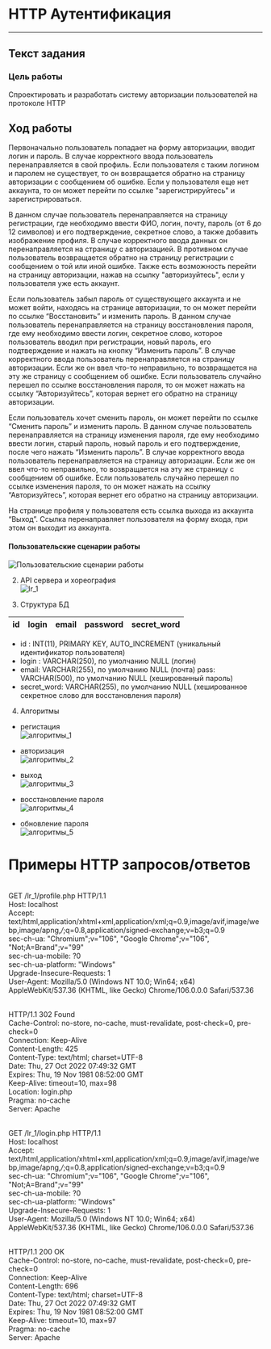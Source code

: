 # HTTP Аутентификация
---
## Текст задания
### Цель работы
Спроектировать и разработать систему авторизации пользователей на протоколе HTTP

## Ход работы

Первоначально пользователь попадает на форму авторизации, вводит логин и пароль. В случае корректного ввода пользователь перенаправляется в свой профиль. Если пользователя с таким логином и паролем не существует, то он возвращается обратно на страницу авторизации с сообщением об ошибке. Если у пользователя еще нет аккаунта, то он может перейти по ссылке "зарегистрируйтесь" и зарегистрироваться.

В данном случае пользователь перенаправляется на страницу регистрации, где необходимо ввести ФИО, логин, почту, пароль (от 6 до 12 символов) и его подтверждение, секретное слово, а также добавить изображение профиля. В случае корректного ввода данных он перенаправляется на страницу с авторизацией. В противном случае пользователь возвращается обратно на страницу регистрации с сообщением о той или иной ошибке. Также есть возможность перейти на страницу авторизации, нажав на ссылку "авторизуйтесь", если у пользователя уже есть аккаунт.

Если пользователь забыл пароль от существующего аккаунта и не может войти, находясь на странице авторизации, то он может перейти по ссылке “Восстановить” и изменить пароль. В данном случае пользователь перенаправляется на страницу восстановления пароля, где ему необходимо ввести логин, секретное слово, которое пользователь вводил при регистрации, новый пароль, его подтверждение и нажать на кнопку “Изменить пароль”. В случае корректного ввода пользователь перенаправляется на страницу авторизации. Если же он ввел что-то неправильно, то возвращается на эту же страницу с сообщением об ошибке. Если пользователь случайно перешел по ссылке восстановления пароля, то он может нажать на ссылку “Авторизуйтесь”, которая вернет его обратно на страницу авторизации.

Если пользователь хочет сменить пароль, он может перейти по ссылке “Сменить пароль” и изменить пароль. В данном случае пользователь перенаправляется на страницу изменения пароля, где ему необходимо ввести логин, старый пароль, новый пароль и его подтверждение, после чего нажать “Изменить пароль”. В случае корректного ввода пользователь перенаправляется на страницу авторизации. Если же он ввел что-то неправильно, то возвращается на эту же страницу с сообщением об ошибке. Если пользователь случайно перешел по ссылке изменения пароля, то он может нажать на ссылку “Авторизуйтесь”, которая вернет его обратно на страницу авторизации.

На странице профиля у пользователя есть ссылка выхода из аккаунта “Выход”. Ссылка перенаправляет пользователя на форму входа, при этом он выходит из аккаунта. 

#### Пользовательские сценарии работы

![Пользовательские сценарии работы](пользовательские_сценарии.jpg)

2) API сервера и хореография\
![lr_1](хореография.png)

3) Структура БД

| id | login | email | password | secret_word |
| ------ | ------ | ------ | ------ | ------ |

- id : INT(11), PRIMARY KEY, AUTO_INCREMENT
(уникальный идентификатор пользователя)
- login : VARCHAR(250), по умолчанию NULL
(логин)
- email: VARCHAR(255), по умолчанию NULL
(почта)
pass: VARCHAR(500), по умолчанию NULL
(хешированный пароль)
- secret_word: VARCHAR(255), по умолчанию NULL
(хешированное секретное слово для восстановления пароля)

4) Алгоритмы

- регистация\
![алгоритмы_1](алгоритмы1.jpg)

- авторизация\
![алгоритмы_2](алгоритмы2.jpg)

- выход\
![алгоритмы_3](алгоритмы3.jpg)

- восстановление пароля\
![алгоритмы_4](алгоритмы_4.jpg)

- обновление пароля\
![алгоритмы_5](алгоритмы5.jpg)

# Примеры HTTP запросов/ответов

<br>GET /lr_1/profile.php HTTP/1.1
<br>Host: localhost
<br>Accept: text/html,application/xhtml+xml,application/xml;q=0.9,image/avif,image/webp,image/apng,*/*;q=0.8,application/signed-exchange;v=b3;q=0.9
<br>sec-ch-ua: "Chromium";v="106", "Google Chrome";v="106", "Not;A=Brand";v="99"
<br>sec-ch-ua-mobile: ?0
<br>sec-ch-ua-platform: "Windows"
<br>Upgrade-Insecure-Requests: 1
<br>User-Agent: Mozilla/5.0 (Windows NT 10.0; Win64; x64) AppleWebKit/537.36 (KHTML, like Gecko) Chrome/106.0.0.0 Safari/537.36

<br>HTTP/1.1 302 Found
<br>Cache-Control: no-store, no-cache, must-revalidate, post-check=0, pre-check=0
<br>Connection: Keep-Alive
<br>Content-Length: 425
<br>Content-Type: text/html; charset=UTF-8
<br>Date: Thu, 27 Oct 2022 07:49:32 GMT
<br>Expires: Thu, 19 Nov 1981 08:52:00 GMT
<br>Keep-Alive: timeout=10, max=98
<br>Location: login.php
<br>Pragma: no-cache
<br>Server: Apache

<br>GET /lr_1/login.php HTTP/1.1
<br>Host: localhost
<br>Accept: text/html,application/xhtml+xml,application/xml;q=0.9,image/avif,image/webp,image/apng,*/*;q=0.8,application/signed-exchange;v=b3;q=0.9
<br>sec-ch-ua: "Chromium";v="106", "Google Chrome";v="106", "Not;A=Brand";v="99"
<br>sec-ch-ua-mobile: ?0
<br>sec-ch-ua-platform: "Windows"
<br>Upgrade-Insecure-Requests: 1
<br>User-Agent: Mozilla/5.0 (Windows NT 10.0; Win64; x64) AppleWebKit/537.36 (KHTML, like Gecko) Chrome/106.0.0.0 Safari/537.36

<br>HTTP/1.1 200 OK
<br>Cache-Control: no-store, no-cache, must-revalidate, post-check=0, pre-check=0
<br>Connection: Keep-Alive
<br>Content-Length: 696
<br>Content-Type: text/html; charset=UTF-8
<br>Date: Thu, 27 Oct 2022 07:49:32 GMT
<br>Expires: Thu, 19 Nov 1981 08:52:00 GMT
<br>Keep-Alive: timeout=10, max=97
<br>Pragma: no-cache
<br>Server: Apache
